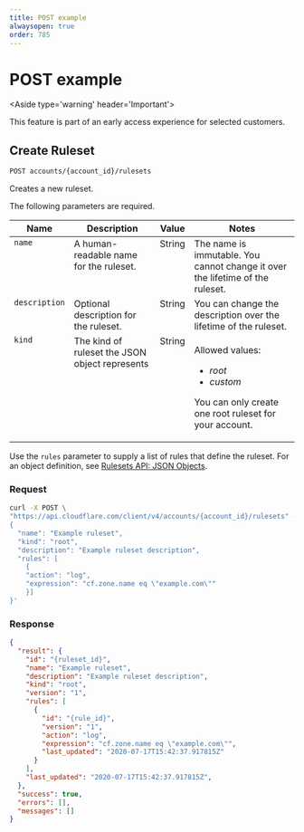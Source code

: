 ```yaml
---
title: POST example
alwaysopen: true
order: 785
---
```


# POST example

<Aside type='warning' header='Important'>

This feature is part of an early access experience for selected customers.

</Aside>

## Create Ruleset

```bash
POST accounts/{account_id}/rulesets
```

Creates a new ruleset.

The following parameters are required.

<table>
  <thead>
    <tr>
      <th>Name</th>
      <th>Description</th>
      <th>Value</th>
      <th>Notes</th>
    </tr>
  </thead>
  <tbody style='vertical-align:top'>
    <tr>
      <td><code>name</code></td>
      <td>A human-readable name for the ruleset.</td>
      <td>String</td>
      <td>The name is immutable. You cannot change it over the lifetime of the ruleset.</td>
    </tr>
    <tr>
      <td><code>description</code></td>
      <td>Optional description for the ruleset.</td>
      <td>String</td>
      <td>You can change the description over the lifetime of the ruleset.</td>
    </tr>
    <tr>
      <td><code>kind</code></td>
      <td>The kind of ruleset the JSON object represents</td>
      <td>String</td>
      <td><p>Allowed values:
          <ul>
            <li><em>root</em></li>
            <li><em>custom</em></li>
          </ul>
        </p><p>You can only create one root ruleset for your account.</p></td>
    </tr>
  </tbody>
</table>

Use the `rules` parameter to supply a list of rules that define the ruleset. For an object definition, see [Rulesets API: JSON Objects](/cf-rulesets/rulesets-api/json-object).

### Request

```bash
curl -X POST \
"https://api.cloudflare.com/client/v4/accounts/{account_id}/rulesets" --data '
{
  "name": "Example ruleset",
  "kind": "root",
  "description": "Example ruleset description",
  "rules": [
    {
    "action": "log",
    "expression": "cf.zone.name eq \"example.com\""
    }]
}'

```

### Response

```json
{
  "result": {
    "id": "{ruleset_id}",
    "name": "Example ruleset",
    "description": "Example ruleset description",
    "kind": "root",
    "version": "1",
    "rules": [
      {
        "id": "{rule_id}",
        "version": "1",
        "action": "log",
        "expression": "cf.zone.name eq \"example.com\"",
        "last_updated": "2020-07-17T15:42:37.917815Z"
      }
    ],
    "last_updated": "2020-07-17T15:42:37.917815Z",
  },
  "success": true,
  "errors": [],
  "messages": []
}
```